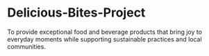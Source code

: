 # Delicious-Bites-Project
To provide exceptional food and beverage products that bring joy to everyday moments while supporting sustainable practices and local communities.
